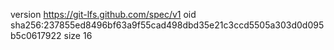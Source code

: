 version https://git-lfs.github.com/spec/v1
oid sha256:237855ed8496bf63a9f55cad498dbd35e21c3ccd5505a303d0d095b5c0617922
size 16
